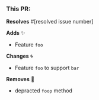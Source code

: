 ### This PR:

**Resolves** #[resolved issue number]

**Adds** ✨
- Feature `foo`

**Changes** 🌀
- Feature `foo` to support `bar`

**Removes** 👋
- depracted `foop` method
